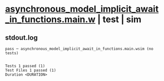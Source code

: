 # [asynchronous_model_implicit_await_in_functions.main.w](../../../../../examples/tests/valid/asynchronous_model_implicit_await_in_functions.main.w) | test | sim

## stdout.log
```log
pass ─ asynchronous_model_implicit_await_in_functions.main.wsim (no tests)
 
 
Tests 1 passed (1)
Test Files 1 passed (1)
Duration <DURATION>
```

